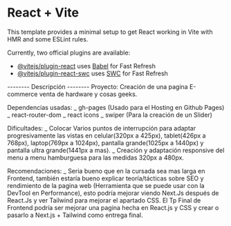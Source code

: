 # React + Vite

This template provides a minimal setup to get React working in Vite with HMR and some ESLint rules.

Currently, two official plugins are available:

- [@vitejs/plugin-react](https://github.com/vitejs/vite-plugin-react/blob/main/packages/plugin-react/README.md) uses [Babel](https://babeljs.io/) for Fast Refresh
- [@vitejs/plugin-react-swc](https://github.com/vitejs/vite-plugin-react-swc) uses [SWC](https://swc.rs/) for Fast Refresh


-------- Descripción --------
Proyecto: Creación de una pagina E-commerce venta de hardware y cosas geeks.

Dependencias usadas:
    _ gh-pages (Usado para el Hosting en Github Pages)
    _ react-router-dom
    _ react icons
    _ swiper (Para la creación de un Slider)

Dificultades:
    _ Colocar Varios puntos de interrupción para adaptar progresivamente las vistas en celular(320px a 425px), tablet(426px a 768px), laptop(769px a 1024px), pantalla grande(1025px a 1440px) y pantalla ultra grande(1441px a mas).
    _ Creación y adaptación responsive del menu a menu hamburguesa para las medidas 320px a 480px.

Recomendaciones:
    _ Seria bueno que en la cursada sea mas larga en Frontend, también estaría bueno explicar 
    teoría/tácticas sobre SEO y rendimiento de la pagina web (Herramienta que se puede usar con la DevTool en Performance), esto podría mejorar viendo Next.Js después de React.Js y ver Tailwind para mejorar el apartado CSS. El Tp Final de Frontend podría ser mejorar una pagina hecha en React.js y CSS y crear o pasarlo a Next.js + Tailwind como entrega final.